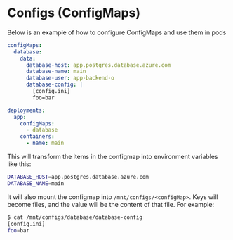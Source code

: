 # Configs (ConfigMaps)
Below is an example of how to configure ConfigMaps and use them in pods

```yaml
configMaps:
  database:
    data:
      database-host: app.postgres.database.azure.com
      database-name: main
      database-user: app-backend-o
      database-config: |
        [config.ini]
        foo=bar

deployments:
  app:
    configMaps:
      - database
    containers:
      - name: main
```

This will transform the items in the configmap into environment variables like this:

```bash
DATABASE_HOST=app.postgres.database.azure.com
DATABASE_NAME=main
```

It will also mount the configmap into `/mnt/configs/<configMap>`.
Keys will become files, and the value will be the content of that file.
For example:
```bash
$ cat /mnt/configs/database/database-config
[config.ini]
foo=bar
```
